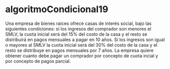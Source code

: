 # algoritmoCondicional19
Una empresa de bienes raices ofrece casas de interés social, bajo las siguientes condiciones: si los ingresos del comprador son menores el SMLV, la cuota inicial será del 15% del costo de la casa y el resto se distribuirá en pagos mensuales a pagar en 10 años. Si los ingresos son igual o mayores al SMLV la cuota inicial será del 30% del costo de la casa y el resto se distribuye en pagos mensuales por 7 años. La empresa quiere obtener cuanto debe pagar un comprador por  concepto de cuota incial y por concepto de pagos parcial.
